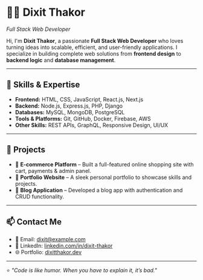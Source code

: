 # 👨‍💻 Dixit Thakor  
*Full Stack Web Developer*  

Hi, I'm **Dixit Thakor**, a passionate **Full Stack Web Developer** who loves turning ideas into scalable, efficient, and user-friendly applications. I specialize in building complete web solutions from **frontend design** to **backend logic** and **database management**.

---

## 🚀 Skills & Expertise
- **Frontend:** HTML, CSS, JavaScript, React.js, Next.js  
- **Backend:** Node.js, Express.js, PHP, Django  
- **Databases:** MySQL, MongoDB, PostgreSQL  
- **Tools & Platforms:** Git, GitHub, Docker, Firebase, AWS  
- **Other Skills:** REST APIs, GraphQL, Responsive Design, UI/UX

---

## 📌 Projects
- 🔹 **E-commerce Platform** – Built a full-featured online shopping site with cart, payments & admin panel.  
- 🔹 **Portfolio Website** – A sleek personal portfolio to showcase skills and projects.  
- 🔹 **Blog Application** – Developed a blog app with authentication and CRUD functionality.  

---

## 📫 Contact Me
- 📧 Email: [dixit@example.com](mailto:dixit@example.com)  
- 💼 LinkedIn: [linkedin.com/in/dixit-thakor](https://linkedin.com/in/dixit-thakor)  
- 🌐 Portfolio: [dixitthakor.dev](https://dixitthakor.dev)  

---
⭐ *"Code is like humor. When you have to explain it, it’s bad."*  
